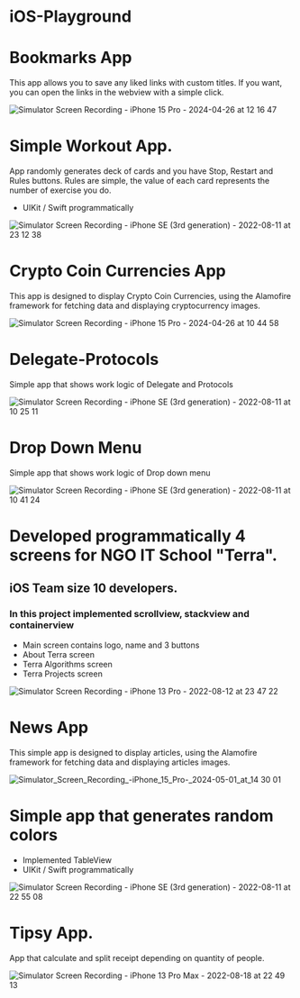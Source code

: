 # iOS-Playground

# Bookmarks App
This app allows you to save any liked links with custom titles. If you want, you can open the links in the webview with a simple click.

![Simulator Screen Recording - iPhone 15 Pro - 2024-04-26 at 12 16 47](https://github.com/axecapkz/iOS-Pet-Projects/assets/3662112/bc452c57-4865-49e3-b55d-756b26457c9e)



# Simple Workout App. 
App randomly generates deck of cards and you have Stop, Restart and Rules buttons. 
Rules are simple, the value of each card represents the number of exercise you do.
- UIKit / Swift programmatically

![Simulator Screen Recording - iPhone SE (3rd generation) - 2022-08-11 at 23 12 38](https://user-images.githubusercontent.com/3662112/184193699-21a4de89-fa0c-4ff2-a13d-b3b45ec21f28.gif)



# Crypto Coin Currencies App
This app is designed to display Crypto Coin Currencies, using the Alamofire framework for fetching data and displaying cryptocurrency images.

![Simulator Screen Recording - iPhone 15 Pro - 2024-04-26 at 10 44 58](https://github.com/axecapkz/iOS-Pet-Projects/assets/3662112/c9aa0e17-b11d-4338-8637-3208c9403853)



# Delegate-Protocols
Simple app that shows work logic of Delegate and Protocols

![Simulator Screen Recording - iPhone SE (3rd generation) - 2022-08-11 at 10 25 11](https://user-images.githubusercontent.com/3662112/184065186-7ab0783c-cb31-40ef-a703-457b2af5ae38.gif)




# Drop Down Menu
Simple app that shows work logic of Drop down menu

![Simulator Screen Recording - iPhone SE (3rd generation) - 2022-08-11 at 10 41 24](https://user-images.githubusercontent.com/3662112/184067475-cd411f86-4a74-4d5d-a850-efa35cd7a422.gif)




# Developed programmatically 4 screens for NGO IT School "Terra". 
## iOS Team size 10 developers.
### In this project implemented scrollview, stackview and containerview

- Main screen contains logo, name and 3 buttons
- About Terra screen
- Terra Algorithms screen
- Terra Projects screen

![Simulator Screen Recording - iPhone 13 Pro - 2022-08-12 at 23 47 22](https://user-images.githubusercontent.com/3662112/184416805-fab3ca69-25dd-4454-be85-952cf599557c.gif)




# News App
This simple app is designed to display articles, using the Alamofire framework for fetching data and displaying articles images.


![Simulator_Screen_Recording_-_iPhone_15_Pro_-_2024-05-01_at_14 30 01](https://github.com/axecapkz/iOS-Pet-Projects/assets/3662112/991dce51-8b0f-48d1-b096-62b5b5bda07e)




# Simple app that generates random colors

- Implemented TableView
- UIKit / Swift programmatically

![Simulator Screen Recording - iPhone SE (3rd generation) - 2022-08-11 at 22 55 08](https://user-images.githubusercontent.com/3662112/184191379-2f4495f5-ad95-4bad-8fa0-d4e260236e57.gif)


# Tipsy App.
App that calculate and split receipt depending on quantity of people.

![Simulator Screen Recording - iPhone 13 Pro Max - 2022-08-18 at 22 49 13](https://user-images.githubusercontent.com/3662112/185468402-59e18916-aad4-42ac-a824-e96124af6bdd.gif)

